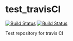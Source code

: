 # test_travisCI
[![Build Status](https://travis-ci.com/drivextech/test_travisCI.svg?branch=master)](https://travis-ci.com/drivextech/test_travisCI)
[![Build Status](https://api.cirrus-ci.com/github/drivextech/test_travisCI.svg)](https://cirrus-ci.com/github/drivextech/test_travisCI)


Test repository for travis CI
